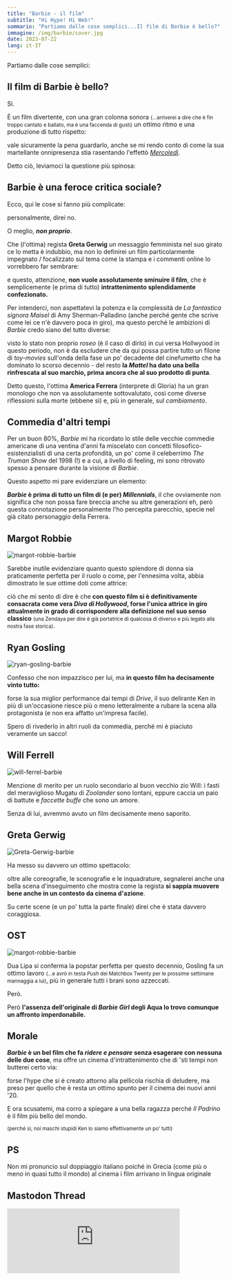 ```yaml
---
title: "Barbie - il film"
subtitle: "Hi Hype! Hi Web!"
sommario: "Partiamo dalle cose semplici...Il film di Barbie è bello?"
immagine: /img/barbie/cover.jpg
date: 2023-07-22
lang: it-IT
---
```


Partiamo dalle cose semplici:

## Il film di Barbie è bello?

Sì.

È un film divertente, con una gran colonna sonora <small>(...arriverei a dire che è fin troppo cantato e ballato, ma è una faccenda di gusti)</small> un ottimo ritmo e una produzione di tutto rispetto: 

vale sicuramente la pena guardarlo, anche se mi rendo conto di come la sua martellante onnipresenza stia rasentando l'effettò [_Mercoledì_](/posts/ita/mercoledi-netflix).

Detto ciò, leviamoci la questione più spinosa:

## Barbie è una feroce critica sociale?

Ecco, qui le cose si fanno più complicate: 

personalmente, direi no. 

O meglio, **_non proprio_**.

Che (l'ottima) regista **Greta Gerwig** un messaggio femminista nel suo girato ce lo metta è indubbio, ma non lo definirei un film particolarmente impegnato / focalizzato sul tema come la stampa e i commenti online lo vorrebbero far sembrare:

e questo, attenzione, **non vuole assolutamente sminuire il film**, che è semplicemente (e prima di tutto) **intrattenimento splendidamente confezionato.** 

Per intenderci, non aspettatevi la potenza e la complessità de _La fantastica signora Maisel_ di Amy Sherman-Palladino (anche perché gente che scrive come lei ce n'è davvero poca in giro), ma questo perché le ambizioni di _Barbie_ credo siano del tutto diverse: 

visto lo stato non proprio _roseo_ (è il caso di dirlo) in cui versa Hollwyood in questo periodo, non è da escludere che da qui possa partire tutto un filone di _toy-movies_ sull'onda della fase un po' decadente del cinefumetto che ha dominato lo scorso decennio - del resto **la _Mattel_ ha dato una bella rinfrescata al suo marchio, prima ancora che al suo prodotto di punta**.

Detto questo, l'ottima **America Ferrera** (interprete di Gloria) ha un gran monologo che non va assolutamente sottovalutato, così come diverse riflessioni sulla morte (ebbene sì) e, più in generale, sul _cambiamento_.

## Commedia d'altri tempi

Per un buon 80%, _Barbie_ mi ha ricordato lo stile delle vecchie commedie americane di una ventina d'anni fa miscelato con concetti filosofico-esistenzialisti di una certa profondità, un po' come il celeberrimo _The Truman Show_ del 1998 (!) e a cui, a livello di feeling, mi sono ritrovato spesso a pensare durante la visione di _Barbie_.

Questo aspetto mi pare evidenziare un elemento: 

**_Barbie_ è prima di tutto un film di (e per) _Millennials_**, il che ovviamente non significa che non possa fare breccia anche su altre generazioni eh, però questa connotazione personalmente l'ho percepita parecchio, specie nel già citato personaggio della Ferrera.

## Margot Robbie

![margot-robbie-barbie](/img/barbie/margot.jpg)

Sarebbe inutile evidenziare quanto questo splendore di donna sia praticamente perfetta per il ruolo o come, per l'ennesima volta, abbia dimostrato le sue ottime doti come attrice: 

ciò che mi sento di dire è che **con questo film si è definitivamente consacrata come vera _Diva di Hollywood_, forse l'unica attrice in giro attualmente in grado di corrispondere alla definizione nel suo senso classico** <small>(una Zendaya per dire è già portatrice di qualcosa di diverso e più legato alla nostra fase storica)</small>.

## Ryan Gosling 

![ryan-gosling-barbie](/img/barbie/ryan.jpg)

Confesso che non impazzisco per lui, ma **in questo film ha decisamente vinto tutto:** 

forse la sua miglior performance dai tempi di _Drive_, il suo delirante Ken in più di un'occasione riesce più o meno letteralmente a rubare la scena alla protagonista (e non era affatto un'impresa facile).

Spero di rivederlo in altri ruoli da commedia, perché mi è piaciuto veramente un sacco!

## Will Ferrell 

![will-ferrel-barbie](/img/barbie/will.jpg)

Menzione di merito per un ruolo secondario al buon vecchio zio Will: i fasti del meraviglioso Mugatu di _Zoolander_ sono lontani, eppure caccia un paio di battute e _faccette buffe_ che sono un amore.

Senza di lui, avremmo avuto un film decisamente meno saporito.

## Greta Gerwig

![Greta-Gerwig-barbie](/img/barbie/greta.jpg)

Ha messo su davvero un ottimo spettacolo: 

oltre alle coreografie, le scenografie e le inquadrature, segnalerei anche una bella scena d'inseguimento che mostra come la regista **si sappia muovere bene anche in un contesto da cinema d'azione**.

Su certe scene (e un po' tutta la parte finale) direi che è stata davvero coraggiosa.

## OST 

![margot-robbie-barbie](/img/barbie/ost.jpg)

Dua Lipa si conferma la popstar perfetta per questo decennio, Gosling fa un ottimo lavoro <small>(...e avrò in testa _Push_ dei Matchbox Twenty per le prossime settimane mannaggia a lui)</small>, più in generale tutti i brani sono azzeccati.

Però.

Però **l'assenza dell'originale di _Barbie Girl_ degli Aqua lo trovo comunque un affronto imperdonabile.** 

## Morale

**_Barbie_ è un bel film che fa _ridere e pensare_ senza esagerare con nessuna delle due cose**, ma offre un cinema d'intrattenimento che di 'sti tempi non butterei certo via: 

forse l'hype che si è creato attorno alla pellicola rischia di deludere, ma preso per quello che è resta un ottimo spunto per il cinema dei nuovi anni '20.

E ora scusatemi, ma corro a spiegare a una bella ragazza perché _Il Padrino_ è il film più bello del mondo. 

<small>(perché sì, noi maschi stupidi Ken lo siamo effettivamente un po' tutti)</small>

## PS

Non mi pronuncio sul doppiaggio italiano poiché in Grecia (come più o meno in quasi tutto il mondo) al cinema i film arrivano in lingua originale

## Mastodon Thread

<iframe src="https://livellosegreto.it/@xabacadabra/110759895370677115/embed" class="mastodon-embed" style="max-width: 100%; border: 0" width="400" allowfullscreen="allowfullscreen"></iframe><script src="https://livellosegreto.it/embed.js" async="async"></script>